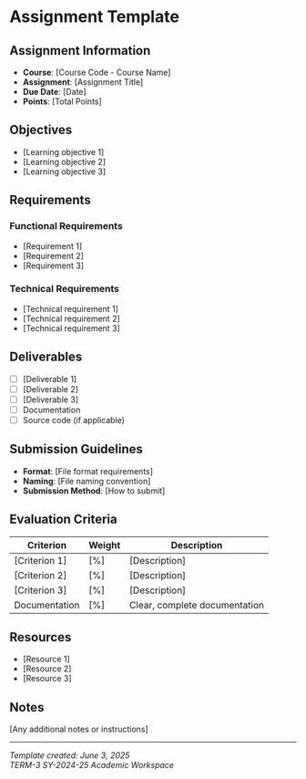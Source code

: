 # Assignment Template

## Assignment Information

- **Course**: [Course Code - Course Name]
- **Assignment**: [Assignment Title]
- **Due Date**: [Date]
- **Points**: [Total Points]

## Objectives

- [Learning objective 1]
- [Learning objective 2]
- [Learning objective 3]

## Requirements

### Functional Requirements

- [Requirement 1]
- [Requirement 2]
- [Requirement 3]

### Technical Requirements

- [Technical requirement 1]
- [Technical requirement 2]
- [Technical requirement 3]

## Deliverables

- [ ] [Deliverable 1]
- [ ] [Deliverable 2]
- [ ] [Deliverable 3]
- [ ] Documentation
- [ ] Source code (if applicable)

## Submission Guidelines

- **Format**: [File format requirements]
- **Naming**: [File naming convention]
- **Submission Method**: [How to submit]

## Evaluation Criteria

| Criterion | Weight | Description |
|-----------|--------|-------------|
| [Criterion 1] | [%] | [Description] |
| [Criterion 2] | [%] | [Description] |
| [Criterion 3] | [%] | [Description] |
| Documentation | [%] | Clear, complete documentation |

## Resources

- [Resource 1]
- [Resource 2]
- [Resource 3]

## Notes

[Any additional notes or instructions]

---

*Template created: June 3, 2025*  
*TERM-3 SY-2024-25 Academic Workspace*
